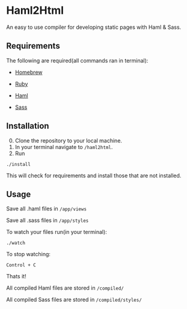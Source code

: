 Haml2Html
=============

An easy to use compiler for developing static pages with Haml & Sass.

Requirements
-----------

The following are required(all commands ran in terminal):

* <a href="https://gorails.com/setup/osx/10.10-yosemite/#homebrew" target="_blank">Homebrew</a>

* <a href="https://gorails.com/setup/osx/10.10-yosemite/#ruby" target="_blank">Ruby</a>
  
* <a href="https://github.com/haml/haml#basic-usage" target="_blank">Haml</a>

* <a href="http://sass-lang.com/install" target="_blank">Sass</a>

Installation
-----------
0. Clone the repository to your local machine.
0. In your terminal navigate to ` /haml2html `.
0. Run
  ```
  ./install
  ```
  This will check for requirements and install those that are not installed.

Usage
-----
Save all .haml files in  ` /app/views `

Save all .sass files in   `/app/styles `

To watch your files run(in your terminal):
```
./watch
```

To stop watching:

```
Control + C 
```

Thats it!

All compiled Haml files are stored in `/compiled/`

All compiled Sass files are stored in `/compiled/styles/`
